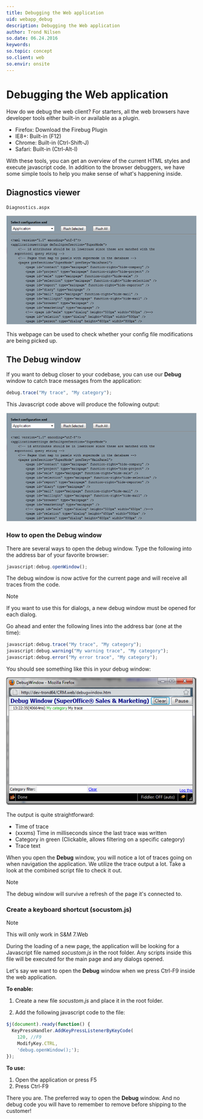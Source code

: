 ```yaml
---
title: Debugging the Web application
uid: webapp_debug
description: Debugging the Web application
author: Trond Nilsen
so.date: 06.24.2016
keywords:
so.topic: concept
so.client: web
so.envir: onsite
---
```


# Debugging the Web application

How do we debug the web client? For starters, all the web browsers have developer tools either built-in or available as a plugin.

* Firefox: Download the Firebug Plugin
* IE8+: Built-in (F12)
* Chrome: Built-in (Ctrl-Shift-J)
* Safari: Built-in (Ctrl-Alt-I)

With these tools, you can get an overview of the current HTML styles and execute javascript code. In addition to the browser debuggers, we have some simple tools to help you make sense of what's happening inside.

## Diagnostics viewer

`Diagnostics.aspx`

![diagnostics][img1]

This webpage can be used to check whether your config file modifications are being picked up.

## The Debug window

If you want to debug closer to your codebase, you can use our **Debug** window to catch trace messages from the application:

```javascript
debug.trace("My trace", "My category");
```

This Javascript code above will produce the following output:

![debug 1][img1]

### How to open the Debug window

There are several ways to open the debug window. Type the following into the address bar of your favorite browser:

```javascript
javascript:debug.openWindow();
```

The debug window is now active for the current page and will receive all traces from the code.

> [!NOTE]
> If you want to use this for dialogs, a new debug window must be opened for each dialog.

Go ahead and enter the following lines into the address bar (one at the time):

```javascript
javascript:debug.trace("My trace", "My category");
javascript:debug.warning("My warning trace", "My category");
javascript:debug.error("My error trace", "My category");
```

You should see something like this in your debug window:

![debug 2][img2]

The output is quite straightforward:

* Time of trace
* (xxxms) Time in milliseconds since the last trace was written
* Category in green (Clickable, allows filtering on a specific category)
* Trace text

When you open the **Debug** window, you will notice a lot of traces going on when navigation the application. We utilize the trace output a lot. Take a look at the combined script file to check it out.

> [!NOTE]
> The debug window will survive a refresh of the page it's connected to.

### Create a keyboard shortcut (socustom.js)

> [!NOTE]
> This will only work in S&M 7.Web

During the loading of a new page, the application will be looking for a Javascript file named *socustom.js* in the root folder. Any scripts inside this file will be executed for the main page and any dialogs opened.

Let's say we want to open the **Debug** window when we press Ctrl-F9 inside the web application.

**To enable:**

1. Create a new file *socustom.js* and place it in the root folder.

2. Add the following javascript code to the file:

```javascript
$j(document).ready(function() {
  KeyPressHandler.AddKeyPressListenerByKeyCode(
    120, //F9
    ModifyKey.CTRL,
    'debug.openWindow();');
});
```

**To use:**

1. Open the application or press F5
2. Press Ctrl-F9

There you are. The preferred way to open the **Debug** window. And no debug code you will have to remember to remove before shipping to the customer!

<!-- Referenced links -->

<!-- Referenced images -->
[img1]: media/diagnostics.png
[img2]: media/debugwindow-1.png
[img3]: media/debugwindow-2.png
